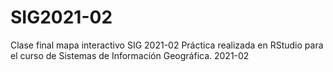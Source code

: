 # SIG2021-02
Clase final mapa interactivo SIG 2021-02
Práctica realizada en RStudio para el curso de Sistemas de Información Geográfica. 2021-02
